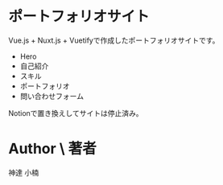 # ポートフォリオサイト

Vue.js + Nuxt.js + Vuetifyで作成したポートフォリオサイトです。

- Hero
- 自己紹介
- スキル
- ポートフォリオ
- 問い合わせフォーム

Notionで置き換えしてサイトは停止済み。

# Author \ 著者

神達 小楠
